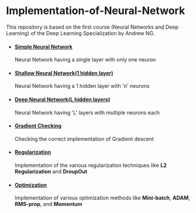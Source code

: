 # Implementation-of-Neural-Network
This repository is based on the first course (Neural Networks and Deep Learning) of the Deep Learning Specialization by Andrew NG.



- #### [**Simple Neural Network**](https://github.com/Jyotigupta0225/Implementation-of-Neural-Network/tree/master/Neural%20Network%20(Scratch)/Simple%20Neural%20Network)</br>
  Neural Network having a single layer with only one neuron


- #### [**Shallow Neural Network(1 hidden layer)**](https://github.com/Jyotigupta0225/Implementation-of-Neural-Network/tree/master/Neural%20Network%20(Scratch)/Shallow%20Neural%20Network(1%20hidden%20layer))</br>
  Neural Network having a 1 hidden layer with 'n' neurons


- #### [**Deep Neural Network(L hidden layers)**](https://github.com/Jyotigupta0225/Implementation-of-Neural-Network/tree/master/Neural%20Network%20(Scratch)/Deep%20Neural%20Network(L%20hidden%20layers))</br>
  Neural Network having 'L' layers with multiple neurons each


- #### [**Gradient Checking**](https://github.com/jyoti0225/Implementation-of-Neural-Network/blob/master/Gradient%20Checking/)</br>
  Checking the correct implementation of Gradient descent


- #### [**Regularization**](https://github.com/jyoti0225/Implementation-of-Neural-Network/tree/master/Regularization)</br>
  Implementation of the various regularization techniques like **L2 Regularization** and **DroupOut**


- #### [**Optimization**](https://github.com/jyoti0225/Implementation-of-Neural-Network/tree/master/Optimization)</br>
  Implementation of various optimization methods like **Mini-batch**, **ADAM**, **RMS-prop**, and **Momentum**
